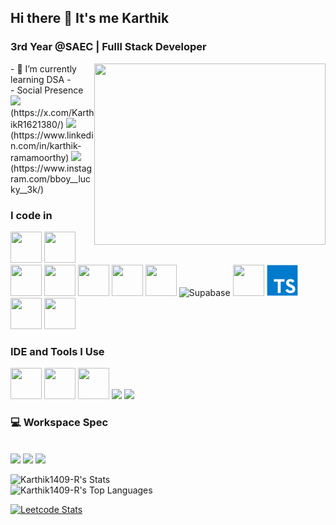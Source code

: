 ## Hi there 👋 It's me Karthik

### 3rd Year @SAEC | Fulll Stack Developer

<img align="right" width="370" height="290" src="https://cdn.dribbble.com/users/1162077/screenshots/3848914/programmer.gif">                                          
- 🌱 I’m currently learning DSA
- <br />
- Social Presence
<br /> 
<img src="https://img.shields.io/badge/Twitter-1DA1F2?style=for-the-badge&logo=twitter&logoColor=white" />(https://x.com/KarthikR1621380/)  
<img src="https://img.shields.io/badge/LinkedIn-0077B5?style=for-the-badge&logo=linkedin&logoColor=white" />(https://www.linkedin.com/in/karthik-ramamoorthy)  
<img src="https://img.shields.io/badge/Instagram-d62976?style=for-the-badge&logo=instagram&logoColor=white" />(https://www.instagram.com/bboy__lucky__3k/)

### I code in
<img height="50" width="50" src="https://img.icons8.com/color/48/000000/python.png" /> <img height="50" width="50" src="https://img.icons8.com/color/48/000000/java-coffee-cup-logo.png" /> <img height="50" width="50" src="https://img.icons8.com/color/48/000000/html-5.png" /> <img height="50" width="50" src="https://img.icons8.com/color/48/000000/css3.png" /> <img height="50" width="50" src="https://img.icons8.com/color/48/000000/tailwind_css.png" />
<img height="50" width="50" src="https://img.icons8.com/color/48/000000/javascript.png"/> <img height="50" width="50" src="https://img.icons8.com/color/48/000000/react-native.png"/> <img height="50" src="https://img.icons8.com/color/48/supabase.png" alt="Supabase"/> <img height="50" width="50" src="https://img.icons8.com/color/48/000000/mysql-logo.png"/> <img height="50" src="https://raw.githubusercontent.com/devicons/devicon/master/icons/typescript/typescript-original.svg" alt="TypeScript"/> <img height="50" width="50" src="https://img.icons8.com/color/48/000000/mongodb.png"/> <img height="50" width="50" src="https://img.icons8.com/color/48/000000/nodejs.png"/> 

### IDE and Tools I Use
<img height="50" width="50" src="https://img.icons8.com/color/48/000000/visual-studio-code-2019.png"/> <img height="50" width="50" src="https://img.icons8.com/color/48/000000/pycharm.png"/> <img height="50" width="50" src="https://img.icons8.com/color/50/000000/git.png"/> <img height="50" src="https://img.icons8.com/officel/480/null/java-eclipse.png"/>  <img height="50" src="https://img.shields.io/badge/Netlify-00C7B7?style=for-the-badge&logo=netlify&logoColor=white"/>

### 💻 Workspace Spec
<br />
<img height="30" src="https://img.shields.io/badge/Lenovo-LOQ-000000?style=for-the-badge&logo=lenovo&logoColor=white"/>
<img height="30" src="https://img.shields.io/badge/NVIDIA-RTX_2050-76B900?style=for-the-badge&logo=nvidia&logoColor=white"/>
<img height="30" src="https://img.shields.io/badge/Intel-Core_i5-0071C5?style=for-the-badge&logo=intel&logoColor=white"/>

![Karthik1409-R's Stats](https://github-readme-stats.vercel.app/api?username=Karthik1409-R&theme=tokyonight&show_icons=true&hide_border=false&count_private=false)
<br />
![Karthik1409-R's Top Languages](https://github-readme-stats.vercel.app/api/top-langs/?username=Karthik1409-R&theme=tokyonight&show_icons=true&hide_border=false&layout=compact)

[![Leetcode Stats](https://leetcard.jacoblin.cool/Karthik-1409?theme=dark&font=Marcellus&ext=heatmap)](https://leetcode.com/u/Karthik-1409/)
